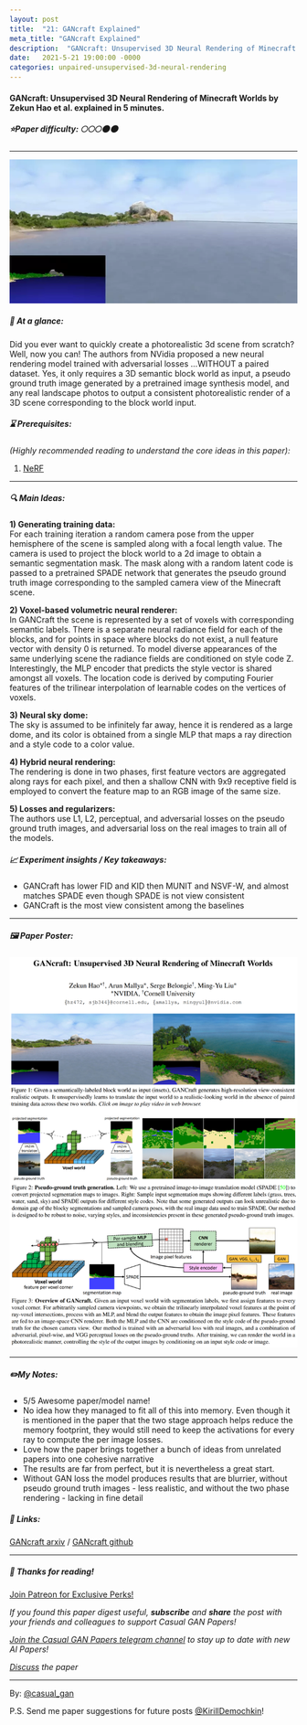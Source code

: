 ```yaml
---
layout: post
title:  "21: GANcraft Explained"
meta_title: "GANcraft Explained"
description:  "GANcraft: Unsupervised 3D Neural Rendering of Minecraft Worlds by Zekun Hao et al. explained in 5 minutes."
date:   2021-5-21 19:00:00 -0000
categories: unpaired-unsupervised-3d-neural-rendering
---
```


#### GANcraft: Unsupervised 3D Neural Rendering of Minecraft Worlds by Zekun Hao et al. explained in 5 minutes.

##### ⭐️Paper difficulty: 🌕🌕🌕🌑🌑

***

![GANcraft: Unsupervised 3D Neural Rendering of Minecraft Worlds teaser](/assets/images/gancraft_teaser.webp "GANcraft teaser")

##### 🎯 At a glance:

Did you ever want to quickly create a photorealistic 3d scene from scratch? Well, now you can! The authors from NVidia proposed a new neural rendering model trained with adversarial losses ...WITHOUT a paired dataset. Yes, it only requires a 3D semantic block world as input, a pseudo ground truth image generated by a pretrained image synthesis model, and any real landscape photos to output a consistent photorealistic render of a 3D scene corresponding to the block world input.

##### ⌛️ Prerequisites:

*(Highly recommended reading to understand the core ideas in this paper):*  
1) [NeRF](https://www.matthewtancik.com/nerf)

***

##### 🔍 Main Ideas:

**1) Generating training data:**  
For each training iteration a random camera pose from the upper hemisphere of the scene is sampled along with a focal length value. The camera is used to project the block world to a 2d image to obtain a semantic segmentation mask. The mask along with a random latent code is passed to a pretrained SPADE network that generates the pseudo ground truth image corresponding to the sampled camera view of the Minecraft scene.

**2) Voxel-based volumetric neural renderer:**  
In GANCraft the scene is represented by a set of voxels with corresponding semantic labels. There is a separate neural radiance field for each of the blocks, and for points in space where blocks do not exist, a null feature vector with density 0 is returned. To model diverse appearances of the same underlying scene the radiance fields are conditioned on style code Z. Interestingly, the MLP encoder that predicts the style vector is shared amongst all voxels.  The location code is derived by computing Fourier features of the trilinear interpolation of learnable codes on the vertices of voxels.

**3) Neural sky dome:**  
The sky is assumed to be infinitely far away, hence it is rendered as a large dome, and its color is obtained from a single MLP that maps a ray direction and a style code to a color value.

**4) Hybrid neural rendering:**  
The rendering is done in two phases, first feature vectors are aggregated along rays for each pixel, and then a shallow CNN with  9x9 receptive field is employed to convert the feature map to an RGB image of the same size.

**5) Losses and regularizers:**  
The authors use L1, L2, perceptual, and adversarial losses on the pseudo ground truth images, and adversarial loss on the real images to train all of the models.

##### 📈 Experiment insights / Key takeaways:

- GANCraft has lower FID and KID then MUNIT and NSVF-W, and almost matches SPADE even though SPADE is not view consistent
- GANCraft is the most view consistent among the baselines

***

##### 🖼️ Paper Poster:

![GANcraft: Unsupervised 3D Neural Rendering of Minecraft Worlds paper poster](/assets/images/gancraft.png "GANcraft Paper Poster")

***

##### ✏️My Notes:

- 5/5 Awesome paper/model name!
- No idea how they managed to fit all of this into memory. Even though it is mentioned in the paper that the two stage approach helps reduce the memory footprint, they would still need to keep the activations for every ray to compute the per image losses.
- Love how the paper brings together a bunch of ideas from unrelated papers into one cohesive narrative
- The results are far from perfect, but it is nevertheless a great start.
- Without GAN loss the model produces results that are blurrier, without pseudo ground truth images - less realistic, and without the two phase rendering - lacking in fine detail

##### 🔗 Links:
[GANcraft arxiv](https://arxiv.org/pdf/2104.07659.pdf) / [GANcraft github](https://nvlabs.github.io/GANcraft)

***

##### 👋 Thanks for reading!

<a href="https://www.patreon.com/bePatron?u=53448948" data-patreon-widget-type="become-patron-button">Join Patreon for Exclusive Perks!</a><script async src="https://c6.patreon.com/becomePatronButton.bundle.js"></script>

*If you found this paper digest useful, **subscribe** and **share** the post with your friends and colleagues to support Casual GAN Papers!*

*[Join the Casual GAN Papers telegram channel](https://t.me/joinchat/KeutnzlvetRkZGZi) to stay up to date with new AI Papers!*

*[Discuss](https://t.me/casual_gans_chat) the paper*

***

By: [@casual_gan](https://t.me/joinchat/KeutnzlvetRkZGZi)

P.S. Send me paper suggestions for future posts
[@KirillDemochkin](mailto:kdemochkin@gmail.com)!

